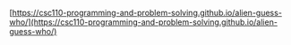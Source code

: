 [https://csc110-programming-and-problem-solving.github.io/alien-guess-who/](https://csc110-programming-and-problem-solving.github.io/alien-guess-who/)